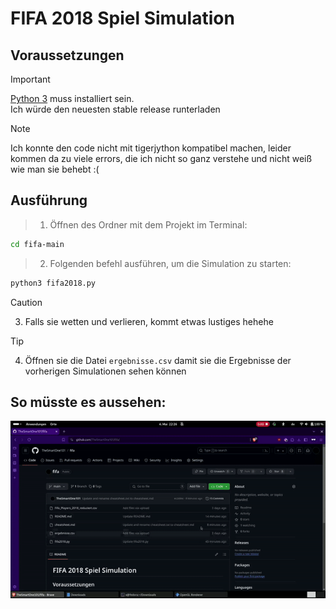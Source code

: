 # FIFA 2018 Spiel Simulation

## Voraussetzungen
>[!IMPORTANT]
>[Python 3](https://www.python.org/downloads/) muss installiert sein. <br>Ich würde den neuesten stable release runterladen

>[!Note]
>Ich konnte den code nicht mit tigerjython kompatibel machen, leider kommen da zu viele errors, die ich nicht so ganz verstehe und nicht weiß wie man sie behebt :(

## Ausführung

>1. Öffnen des Ordner mit dem Projekt im Terminal:
   ```bash
   cd fifa-main
   ```
>2. Folgenden befehl ausführen, um die Simulation zu starten:
   ```bash
   python3 fifa2018.py
   ```
>[!CAUTION]
>3. Falls sie wetten und verlieren, kommt etwas lustiges hehehe

>[!TIP]
>4. Öffnen sie die Datei `ergebnisse.csv` damit sie die Ergebnisse der vorherigen Simulationen sehen können

## So müsste es aussehen:

![Ausführungs Demo](./demo.gif)
